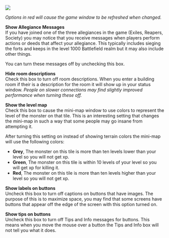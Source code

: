 [![](https://lohcdn.com/images/t_optionsdisplay.jpg)](https://lohcdn.com/images/optionsdisplay.jpg)

_Options in red will cause the game window to be refreshed when changed._

**Show Allegiance Messages**  
If you have joined one of the three allegiances in the game (Exiles, Reapers, Society) you may notice that you receive messages when players perform actions or deeds that affect your allegiance. This typically includes sieging the forts and keeps in the level 1000 Battlefield realm but it may also include other things.

You can turn these messages off by unchecking this box.

**Hide room descriptions**  
Check this box to turn off room descriptions. When you enter a building room if their is a description for the room it will show up in your status window. _People on slower connections may find slightly improved performance when turning these off._

**Show the level map**  
Check this box to cause the mini-map window to use colors to represent the level of the monster on that tile. This is an interesting setting that changes the mini-map in such a way that some people may go insane from attempting it.

After turning this setting on instead of showing terrain colors the mini-map will use the following colors:

*   **Grey**, The monster on this tile is more than ten levels lower than your level so you will not get xp.
*   **Green**, The monster on this tile is within 10 levels of your level so you will get xp for killing it.
*   **Red**, The monster on this tile is more than ten levels higher than your level so you will not get xp.

**Show labels on buttons**  
Uncheck this box to turn off captions on buttons that have images. The purpose of this is to maximize space, you may find that some screens have buttons that appear off the edge of the screen with this option turned on.

**Show tips on buttons**  
Uncheck this box to turn off Tips and Info messages for buttons. This means when you move the mouse over a button the Tips and Info box will not tell you what it does.